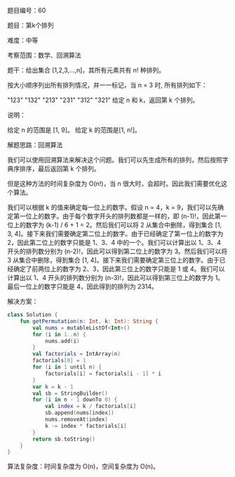 题目编号：60

题目：第k个排列

难度：中等

考察范围：数学、回溯算法

题干：给出集合 [1,2,3,…,n]，其所有元素共有 n! 种排列。

按大小顺序列出所有排列情况，并一一标记，当 n = 3 时, 所有排列如下：

"123"
"132"
"213"
"231"
"312"
"321"
给定 n 和 k，返回第 k 个排列。

说明：

给定 n 的范围是 [1, 9]。
给定 k 的范围是[1,  n!]。

解题思路：回溯算法

我们可以使用回溯算法来解决这个问题。我们可以先生成所有的排列，然后按照字典序排序，最后返回第 k 个排列。

但是这种方法的时间复杂度为 O(n!)，当 n 很大时，会超时。因此我们需要优化这个算法。

我们可以根据 k 的值来确定每一位上的数字。假设 n = 4，k = 9，我们可以先确定第一位上的数字。由于每个数字开头的排列数都是一样的，即 (n-1)!，因此第一位上的数字为 (k-1) / 6 + 1 = 2。然后我们可以将 2 从集合中删除，得到集合 [1, 3, 4]。接下来我们需要确定第二位上的数字。由于已经确定了第一位上的数字为 2，因此第二位上的数字只能是 1、3、4 中的一个。我们可以计算出以 1、3、4 开头的排列数分别为 (n-2)!，因此可以得到第二位上的数字为 3。然后我们可以将 3 从集合中删除，得到集合 [1, 4]。接下来我们需要确定第三位上的数字。由于已经确定了前两位上的数字为 2、3，因此第三位上的数字只能是 1 或 4。我们可以计算出以 1、4 开头的排列数分别为 (n-3)!，因此可以得到第三位上的数字为 1。最后一位上的数字只能是 4，因此得到的排列为 2314。

解决方案：

```kotlin
class Solution {
    fun getPermutation(n: Int, k: Int): String {
        val nums = mutableListOf<Int>()
        for (i in 1..n) {
            nums.add(i)
        }
        val factorials = IntArray(n)
        factorials[0] = 1
        for (i in 1 until n) {
            factorials[i] = factorials[i - 1] * i
        }
        var k = k - 1
        val sb = StringBuilder()
        for (i in n - 1 downTo 0) {
            val index = k / factorials[i]
            sb.append(nums[index])
            nums.removeAt(index)
            k -= index * factorials[i]
        }
        return sb.toString()
    }
}
```

算法复杂度：时间复杂度为 O(n)，空间复杂度为 O(n)。